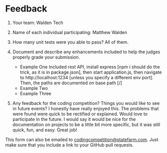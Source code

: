 # Feedback

1. Your team: Walden Tech
2. Name of each individual participating: Matthew Walden
3. How many unit tests were you able to pass? All of them.
4. Document and describe any enhancements included to help the judges properly grade your submission.
    - Example One Included rest API, install express [npm i should do the trick, as it is in package.json], then start application.js, then navigate to http://localhost:1234 [unless you specify a different env port]. Then, the paths are documented on base path [/]
    - Example Two
    - Example Three

5. Any feedback for the coding competition? Things you would like to see in future events?
I honestly have really enjoyed this. The problems that were found were quick to be rectified or explained. Would love to participate in the future. I would say it would be nice for the documentation on projects to be a little bit more specific, but it was still quick, fun, and easy. Great job!

This form can also be emailed to [codingcompetition@statefarm.com](mailto:codingcompetition@statefarm.com). Just make sure that you include a link to your GitHub pull requests.
